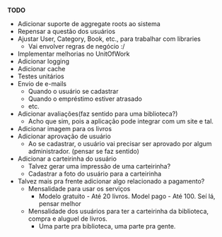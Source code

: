 **TODO**

- Adicionar suporte de aggregate roots ao sistema
- Repensar a questão dos usuários
- Ajustar User, Category, Book, etc., para trabalhar com libraries
	- Vai envolver regras de negócio :/
- Implementar melhorias no UnitOfWork
- Adicionar logging
- Adicionar cache
- Testes unitários
- Envio de e-mails
	- Quando o usuário se cadastrar
	- Quando o empréstimo estiver atrasado
	- etc.
- Adicionar avaliações(faz sentido para uma biblioteca?)
	- Acho que sim, pois a aplicação pode integrar com um site e tal.
- Adicionar imagem para os livros
- Adicionar aprovação de usuário
	- Ao se cadastrar, o usuário vai precisar ser aprovado por algum administrador. (pensar se faz sentido)
- Adicionar a carteirinha do usuário
	- Talvez gerar uma impressão de uma carteirinha?
	- Cadastrar a foto do usuário para a carteirinha
- Talvez mais pra frente adicionar algo relacionado a pagamento?
	- Mensalidade para usar os serviços
		- Modelo gratuito - Até 20 livros. Model pago - Até 100. Seí lá, pensar melhor
	- Mensalidade dos usuários para ter a carteirinha da biblioteca, compra e aluguel de livros.
		- Uma parte pra biblioteca, uma parte pra gente.